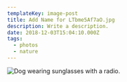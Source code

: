 ```yaml
---
templateKey: image-post
title: Add Name for LTbme5Af7aO.jpg
description: Write a description.
date: 2018-12-03T15:04:10.000Z
tags:
  - photos
  - nature
---
```

![Dog wearing sunglasses with a radio.](/img/LTbme5Af7aO.jpg)
